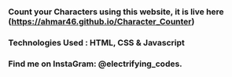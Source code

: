 ### Count your Characters using this website, it is live here (https://ahmar46.github.io/Character_Counter)

### Technologies Used : HTML, CSS & Javascript

### Find me on InstaGram: @electrifying_codes.
